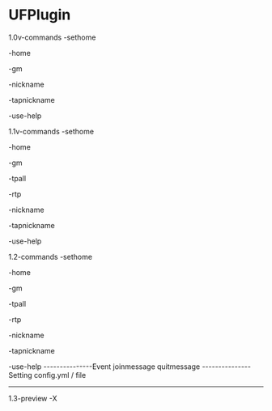 # UFPlugin

1.0v-commands
-sethome

-home

-gm

-nickname

-tapnickname

-use-help

1.1v-commands
-sethome

-home

-gm

-tpall

-rtp

-nickname

-tapnickname

-use-help

1.2-commands
-sethome

-home

-gm

-tpall

-rtp

-nickname

-tapnickname

-use-help
---------------Event
joinmessage
quitmessage
---------------Setting
config.yml / file

-----------------------------------------------------------------

1.3-preview
-X
